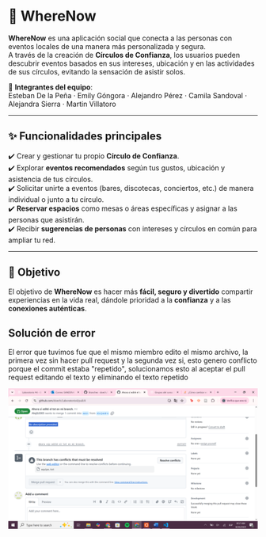 
# 📱 WhereNow  

**WhereNow** es una aplicación social que conecta a las personas con eventos locales de una manera más personalizada y segura.  
A través de la creación de **Círculos de Confianza**, los usuarios pueden descubrir eventos basados en sus intereses, ubicación y en las actividades de sus círculos, evitando la sensación de asistir solos.  

👥 **Integrantes del equipo**:  
Esteban De la Peña · Emily Góngora · Alejandro Pérez · Camila Sandoval · Alejandra Sierra · Martin Villatoro  

---

## ✨ Funcionalidades principales  

✔️ Crear y gestionar tu propio **Círculo de Confianza**.  
✔️ Explorar **eventos recomendados** según tus gustos, ubicación y asistencia de tus círculos.  
✔️ Solicitar unirte a eventos (bares, discotecas, conciertos, etc.) de manera individual o junto a tu círculo.  
✔️ **Reservar espacios** como mesas o áreas específicas y asignar a las personas que asistirán.  
✔️ Recibir **sugerencias de personas** con intereses y círculos en común para ampliar tu red.  

---

## 🎯 Objetivo  

El objetivo de **WhereNow** es hacer más **fácil, seguro y divertido** compartir experiencias en la vida real, dándole prioridad a la **confianza** y a las **conexiones auténticas**.  

## Solución de error

El error que tuvimos fue que el mismo miembro edito el mismo archivo, la primera vez sin hacer pull request y la segunda vez si, esto genero conflicto porque el commit estaba "repetido", solucionamos esto al aceptar el pull request editando el texto y eliminando el texto repetido

![Imagen del conflicto](FotoConflicto)



